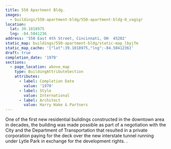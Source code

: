 ```yaml
---
title: 550 Apartment Bldg.
images:
  - buildings/550-apartment-bldg/550-apartment-bldg-0_vagigr
location:
  lat: 39.1018975
  lng: -84.5041236
address: '550 East 4th Street, Cincinnati, OH  45202'
static_map: buildings/550-apartment-bldg/static-map_lbyjfm
static_map_cache: '{"lat":39.1018975,"lng":-84.5041236}'
draft: true
completion_date: '1970'
sections:
  - page_location: above_map
    type: BuildingAttributeSection
    attributes:
      - label: Completion Date
        value: '1970'
      - label: Style
        value: International
      - label: Architect
        value: Harry Hake & Partners
---
```


One of the first new residential buildings constructed in the downtown area in decades, the building was made possible as part of a negotiation with the City and the Department of Transportation that resulted in a private corporation paying for the deck over the new interstate tunnel running under Lytle Park in exchange for the development rights. .

